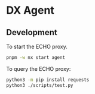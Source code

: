 # DX Agent

## Development

To start the ECHO proxy.

```bash
pnpm -w nx start agent
```

To query the ECHO proxy:

```bash
python3 -m pip install requests
python3 ./scripts/test.py
```

